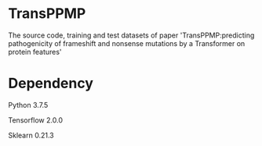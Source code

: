 # TransPPMP
The source code, training and test datasets of paper 'TransPPMP:predicting pathogenicity of frameshift and nonsense mutations by a Transformer on protein features'
# Dependency
Python 3.7.5

Tensorflow 2.0.0

Sklearn 0.21.3

